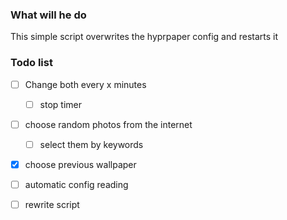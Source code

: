 ### What will he do

This simple script overwrites the hyprpaper config and restarts it

### Todo list

- [ ] Change both every x minutes
    - [ ] stop timer
- [ ] choose random photos from the internet
    - [ ] select them by keywords
- [x] choose previous wallpaper
- [ ] automatic config reading
- [ ] rewrite script

